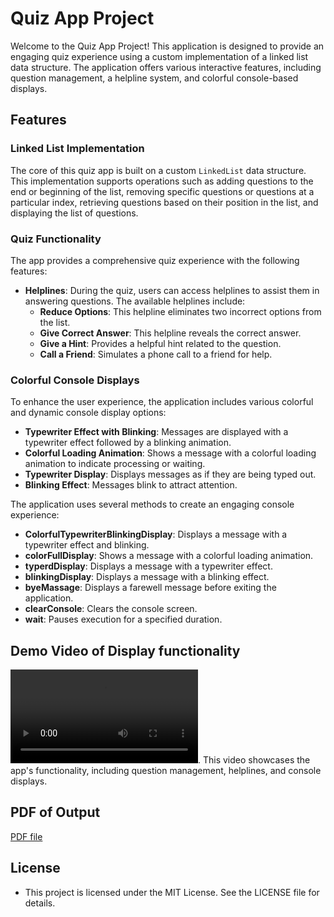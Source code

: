 # Quiz App Project

Welcome to the Quiz App Project! This application is designed to provide an engaging quiz experience using a custom implementation of a linked list data structure. The application offers various interactive features, including question management, a helpline system, and colorful console-based displays.

## Features

### Linked List Implementation

The core of this quiz app is built on a custom `LinkedList` data structure. This implementation supports operations such as adding questions to the end or beginning of the list, removing specific questions or questions at a particular index, retrieving questions based on their position in the list, and displaying the list of questions.

### Quiz Functionality

The app provides a comprehensive quiz experience with the following features:

- **Helplines**: During the quiz, users can access helplines to assist them in answering questions. The available helplines include:
  - **Reduce Options**: This helpline eliminates two incorrect options from the list.
  - **Give Correct Answer**: This helpline reveals the correct answer.
  - **Give a Hint**: Provides a helpful hint related to the question.
  - **Call a Friend**: Simulates a phone call to a friend for help.

### Colorful Console Displays

To enhance the user experience, the application includes various colorful and dynamic console display options:

- **Typewriter Effect with Blinking**: Messages are displayed with a typewriter effect followed by a blinking animation.
- **Colorful Loading Animation**: Shows a message with a colorful loading animation to indicate processing or waiting.
- **Typewriter Display**: Displays messages as if they are being typed out.
- **Blinking Effect**: Messages blink to attract attention.



The application uses several methods to create an engaging console experience:

- **ColorfulTypewriterBlinkingDisplay**: Displays a message with a typewriter effect and blinking.
- **colorFullDisplay**: Shows a message with a colorful loading animation.
- **typerdDisplay**: Displays a message with a typewriter effect.
- **blinkingDisplay**: Displays a message with a blinking effect.
- **byeMassage**: Displays a farewell message before exiting the application.
- **clearConsole**: Clears the console screen.
- **wait**: Pauses execution for a specified duration.

## Demo Video of Display functionality

 ![link to the demo video](Output/Staring_animation.mp4). This video showcases the app's functionality, including question management, helplines, and console displays.

## PDF of Output

[PDF file](<Output/QuizApp_2 Output.pdf>)

## License
- This project is licensed under the MIT License. See the LICENSE file for details.
